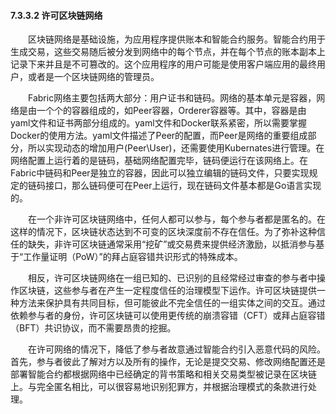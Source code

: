 #### 7.3.3.2 许可区块链网络

&emsp;&emsp;区块链网络是基础设施，为应用程序提供账本和智能合约服务。智能合约用于生成交易，这些交易随后被分发到网络中的每个节点，并在每个节点的账本副本上记录下来并且是不可篡改的。这个应用程序的用户可能是使用客户端应用的最终用户，或者是一个区块链网络的管理员。

&emsp;&emsp;Fabric网络主要包括两大部分：用户证书和链码。网络的基本单元是容器，网络是由一个个的容器组成的，如Peer容器，Orderer容器等。其中，容器是由yaml文件和证书两部分组成的。yaml文件和Docker联系紧密，所以需要掌握Docker的使用方法。yaml文件描述了Peer的配置，而Peer是网络的重要组成部分，所以实现动态的增加用户(Peer\User)，还需要使用Kubernates进行管理。在网络配置上运行着的是链码，基础网络配置完毕，链码便运行在该网络上。在Fabric中链码和Peer是独立的容器，因此可以独立编辑的链码文件，只要实现规定的链码接口，那么链码便可在Peer上运行，现在链码文件基本都是Go语言实现的。

&emsp;&emsp;在一个非许可区块链网络中，任何人都可以参与，每个参与者都是匿名的。在这样的情况下，区块链状态达到不可变的区块深度前不存在信任。为了弥补这种信任的缺失，非许可区块链通常采用“挖矿”或交易费来提供经济激励，以抵消参与基于“工作量证明（PoW）”的拜占庭容错共识形式的特殊成本。

&emsp;&emsp;相反，许可区块链网络在一组已知的、已识别的且经常经过审查的参与者中操作区块链，这些参与者在产生一定程度信任的治理模型下运作。许可区块链提供一种方法来保护具有共同目标，但可能彼此不完全信任的一组实体之间的交互。通过依赖参与者的身份，许可区块链可以使用更传统的崩溃容错（CFT）或拜占庭容错（BFT）共识协议，而不需要昂贵的挖掘。

&emsp;&emsp;在许可网络的情况下，降低了参与者故意通过智能合约引入恶意代码的风险。首先，参与者彼此了解对方以及所有的操作，无论是提交交易、修改网络配置还是部署智能合约都根据网络中已经确定的背书策略和相关交易类型被记录在区块链上。与完全匿名相比，可以很容易地识别犯罪方，并根据治理模式的条款进行处理。

